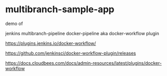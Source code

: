 # multibranch-sample-app

demo of

jenkins multibranch-pipeline docker-pipeline aka docker-workflow plugin

<https://plugins.jenkins.io/docker-workflow/>

<https://github.com/jenkinsci/docker-workflow-plugin/releases>

<https://docs.cloudbees.com/docs/admin-resources/latest/plugins/docker-workflow>
